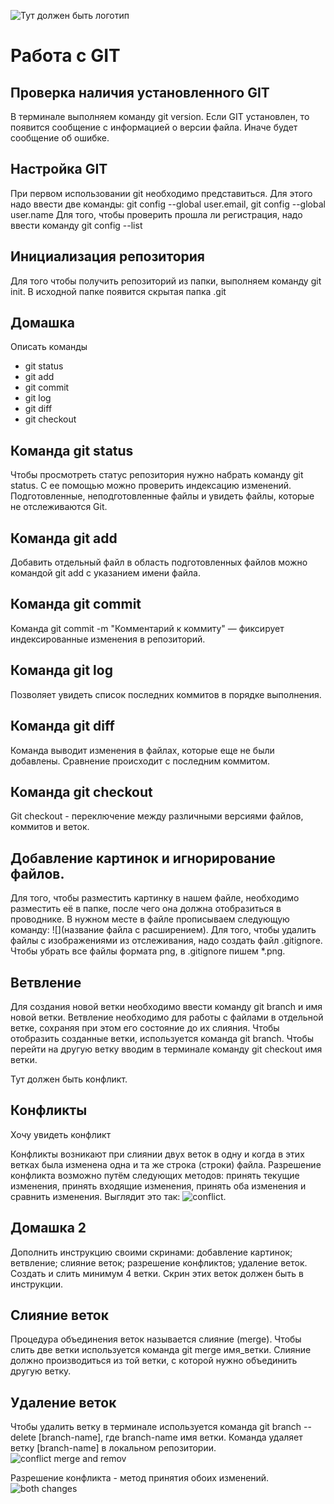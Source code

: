 ![Тут должен быть логотип](i.webp)
# Работа с GIT
## Проверка наличия установленного GIT
В терминале выполняем команду git version. Если GIT установлен, то появится сообщение с информацией о версии файла. Иначе будет сообщение об ошибке.
## Настройка GIT
При первом использовании git необходимо представиться. Для этого надо ввести две команды: git config --global user.email, git config --global user.name
Для того, чтобы проверить прошла ли регистрация, надо ввести команду git config --list
## Инициализация репозитория
Для того чтобы получить репозиторий из папки, выполняем команду git init. В исходной папке появится скрытая папка .git
## Домашка
Описать команды
* git status
* git add
* git commit
* git log
* git diff
* git checkout
## Команда git status
Чтобы просмотреть статус репозитория нужно набрать команду git status. С ее помощью можно проверить индексацию изменений. Подготовленные, неподготовленные файлы и увидеть файлы, которые не отслеживаются Git.
## Команда git add
Добавить отдельный файл в область подготовленных файлов можно командой git add с указанием имени файла. 
## Команда git commit
Команда git commit -m "Комментарий к коммиту" — фиксирует индексированные изменения в репозиторий.
## Команда git log
Позволяет увидеть список последних коммитов в порядке выполнения. 
## Команда git diff
Команда выводит изменения в файлах, которые еще не были добавлены. Сравнение происходит с последним коммитом.
## Команда git checkout
Git checkout - переключение между различными версиями файлов, коммитов и веток.
## Добавление картинок и игнорирование файлов.
Для того, чтобы разместить картинку в нашем файле, необходимо разместить её в папке, после чего она должна отобразиться в проводнике. В нужном месте в файле прописываем следующую команду: ![](название файла с расширением).
Для того, чтобы удалить файлы с изображениями из отслеживания, надо создать файл .gitignore.
Чтобы убрать все файлы формата png, в .gitignore пишем *.png.
## Ветвление
Для создания новой ветки необходимо ввести команду git branch и имя новой ветки. Ветвление необходимо для работы с файлами в отдельной ветке, сохраняя при этом его состояние до их слияния. Чтобы отобразить созданные ветки, используется команда git branch. Чтобы перейти на другую ветку вводим в терминале команду git checkout имя ветки.

Тут должен быть конфликт.
## Конфликты
Хочу увидеть конфликт

Конфликты возникают при слиянии двух веток в одну и когда в этих ветках была изменена одна и та же строка (строки) файла. Разрешение конфликта возможно путём следующих методов: принять текущие изменения, принять входящие изменения, принять оба изменения и сравнить изменения. Выглядит это так:
![conflict](Conflict.png).

## Домашка 2
Дополнить инструкцию своими скринами:
добавление картинок;
ветвление;
слияние веток;
разрешение конфликтов;
удаление веток.
Создать и слить минимум 4 ветки. Скрин этих веток должен быть в инструкции.

## Слияние веток
Процедура объединения веток называется слияние (merge).
Чтобы слить две ветки используется команда git merge имя_ветки. Слияние должно производиться из той ветки, с которой нужно объединить другую ветку.

## Удаление веток
Чтобы удалить ветку в терминале используется команда git branch --delete [branch-name], где branch-name имя ветки. Команда удаляет ветку [branch-name] в локальном репозитории. 
![conflict merge and remov](conflict_between_merging_branches_and_removing_branches.png)

Разрешение конфликта - метод принятия обоих изменений. 
![both changes](accept_both_changes.png)

